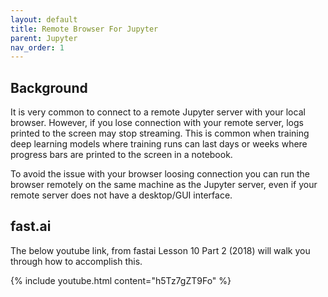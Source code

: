 ```yaml
---
layout: default
title: Remote Browser For Jupyter
parent: Jupyter
nav_order: 1
---
```


## Background

It is very common to connect to a remote Jupyter server with your local browser.  However, if you lose connection with your remote server, logs printed to the screen may stop streaming.  This is common when training deep learning models where training runs can last days or weeks where progress bars are printed to the screen in a notebook.  

To avoid the issue with your browser loosing connection you can run the browser remotely on the same machine as the Jupyter server, even if your remote server does not have a desktop/GUI interface.

## fast.ai

The below youtube link, from fastai Lesson 10 Part 2 (2018) will walk you through how to accomplish this.

{% include youtube.html content="h5Tz7gZT9Fo" %}

